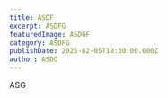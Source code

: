 ```yaml
---
title: ASDF
excerpt: ASDFG
featuredImage: ASDGF
category: ASDFG
publishDate: 2025-02-05T18:30:00.000Z
author: ASDG
---
```


ASG
